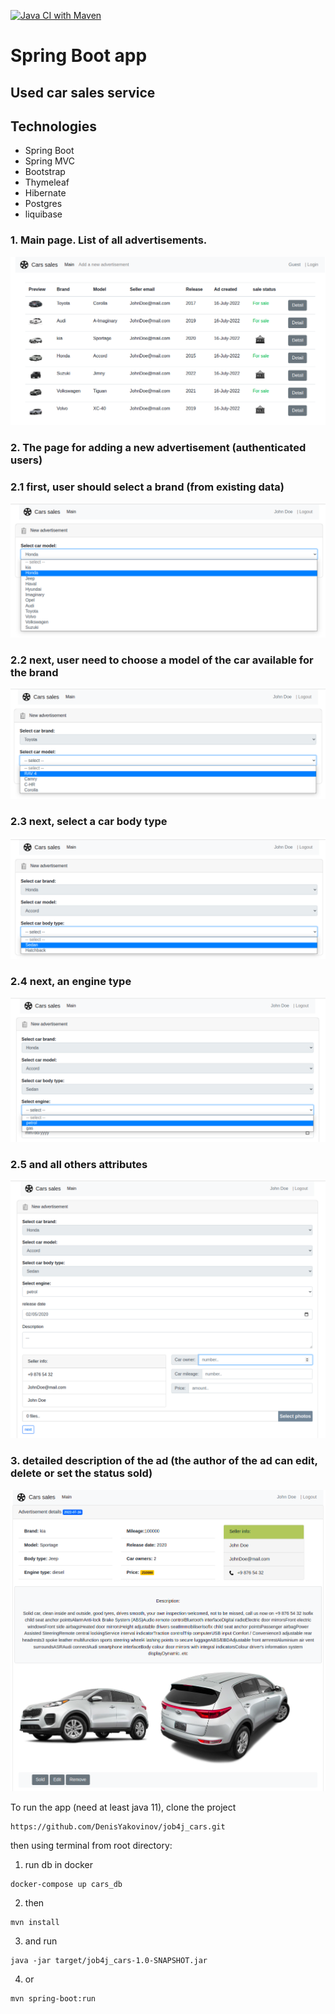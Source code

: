 [![Java CI with Maven](https://github.com/DenisYakovinov/job4j_cars/actions/workflows/maven.yml/badge.svg)](https://github.com/DenisYakovinov/job4j_cars/actions/workflows/maven.yml)
# Spring Boot app
<h2>Used car sales service</h2>

<h2>Technologies</h2>
<ul>
    <li>Spring Boot</li>
    <li>Spring MVC</li>
    <li>Bootstrap</li>
    <li>Thymeleaf</li>
    <li>Hibernate</li>
    <li>Postgres</li>
    <Li>liquibase</Li>
</ul>

### 1. Main page. List of all advertisements.
![main](images_examples/main.png)
### 2. The page for adding a new advertisement (authenticated users)
###   2.1 first, user should select a brand (from existing data)
![SelectBrand](images_examples/selectBrand.png)
###   2.2 next, user need to choose a model of the car available for the brand
![selectCarModel](images_examples/selectCarModel.png)
###   2.3 next, select a car body type 
![carBodytype](images_examples/carBodytype.png)
###   2.4 next, an engine type
![engineType](images_examples/engineType.png)
###   2.5 and all others attributes
![attributes](images_examples/attributes.png)
### 3. detailed description of the ad (the author of the ad can edit, delete or set the status sold)
![detail](images_examples/detail.png)

To run the app (need at least java 11), clone the project
```
https://github.com/DenisYakovinov/job4j_cars.git
```
then using terminal from root directory:<br>

1. run db in docker
```
docker-compose up cars_db
```
2. then
```
mvn install
```
3. and run
```
java -jar target/job4j_cars-1.0-SNAPSHOT.jar
```
4. or
```
mvn spring-boot:run
```